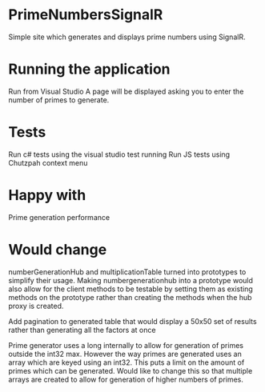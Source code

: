 # PrimeNumbersSignalR
Simple site which generates and displays prime numbers using SignalR.

# Running the application

Run from Visual Studio
A page will be displayed asking you to enter the number of primes to generate.

# Tests

Run c# tests using the visual studio test running
Run JS tests using Chutzpah context menu

# Happy with

Prime generation performance

# Would change

numberGenerationHub and multiplicationTable turned into prototypes to simplify their usage.
Making numbergenerationhub into a prototype would also allow for the client methods to be testable by setting them as existing methods on the prototype rather than creating the methods when the hub proxy is created.

Add pagination to generated table that would display a 50x50 set of results rather than generating all the factors at once

Prime generator uses a long internally to allow for generation of primes outside the int32 max. However the way primes are generated uses an array which are keyed using an int32. This puts a limit on the amount of primes which can be generated. Would like to change this so that multiple arrays are created to allow for generation of higher numbers of primes.
